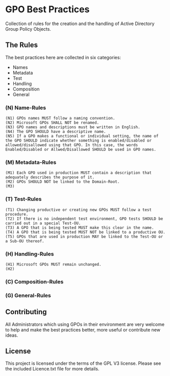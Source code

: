 # GPO Best Practices
Collection of rules for the creation and the handling of Active Directory Group Policy Objects.

## The Rules
The best practices here are collected in six categories:

+ Names
+ Metadata
+ Test
+ Handling
+ Composition
+ General

### (N) Name-Rules
    (N1) GPOs names MUST follow a naming convention.
    (N2) Microsoft GPOs SHALL NOT be renamed.
    (N3) GPO names and descriptions must be written in English.
    (N4) The GPO SHOULD have a descriptive name.
    (N5) If a GPO makes a functional or individual setting, the name of the GPO SHOULD indicate whether something is enabled/disabled or allowed/disallowed using that GPO. In this case, the words Enabled/Disabled or Allwed/Disallowed SHOULD be used in GPO names.
    
### (M) Metadata-Rules
    (M1) Each GPO used in production MUST contain a description that adequately describes the purpose of it.
    (M2) GPOs SHOULD NOT be linked to the Domain-Root.
    (M3) 
 

### (T) Test-Rules
    (T1) Changing productive or creating new GPOs MUST follow a test procedure.
    (T2) If there is no independent test environment, GPO tests SHOULD be carried out in a special Test-OU.
    (T3) A GPO that is being tested MUST make this clear in the name.
    (T4) A GPO that is being tested MUST NOT be linked to a productive OU.
    (T5) GPOs that are used in production MAY be linked to the Test-OU or a Sub-OU thereof.

### (H) Handling-Rules
    (H1) Microsoft GPOs MUST remain unchanged.
    (H2) 

### (C) Composition-Rules

### (G) General-Rules

## Contributing
All Administrators which using GPOs in their environment are very welcome to help and make the best practices better, more useful or contribute new ideas.


## License
This project is licensed under the terms of the GPL V3 license. Please see the included Licence.txt file for more details.
